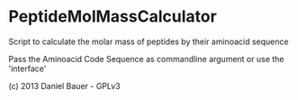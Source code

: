 PeptideMolMassCalculator
========================

Script to calculate the molar mass of peptides by their aminoacid sequence

Pass the Aminoacid Code Sequence as commandline argument or use the 'interface'

(c) 2013 Daniel Bauer - GPLv3
